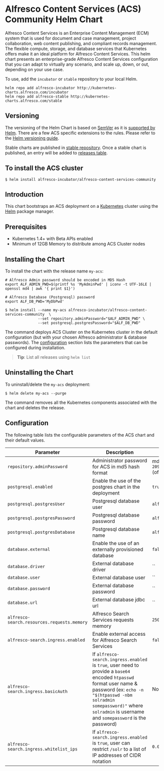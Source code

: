 # Alfresco Content Services (ACS) Community Helm Chart

Alfresco Content Services is an Enterprise Content Management (ECM) system that is used for document and case management, project collaboration, web content publishing, and compliant records management.  The flexible compute, storage, and database services that Kubernetes offers make it an ideal platform for Alfresco Content Services. This helm chart presents an enterprise-grade Alfresco Content Services configuration that you can adapt to virtually any scenario, and scale up, down, or out, depending on your use case.

To use, add the `incubator` or `stable` repository to your local Helm.
```console
helm repo add alfresco-incubator http://kubernetes-charts.alfresco.com/incubator
helm repo add alfresco-stable http://kubernetes-charts.alfresco.com/stable
```
## Versioning

The versioning of the Helm Chart is based on [SemVer](https://semver.org/) as it is [supported by Helm](https://docs.helm.sh/developing_charts/#charts-and-versioning). There are a few ACS specific extensions to the rules. Please refer to the [Helm versioning guide](https://github.com/Alfresco/acs-deployment/blob/master/docs/helm-versioning.md).

Stable charts are published in [stable repository](http://kubernetes-charts.alfresco.com/stable). Once a stable chart is published, an entry will be added to [releases table](../../docs/helm-chart-releases.md).

## To install the ACS cluster

```console
$ helm install alfresco-incubator/alfresco-content-services-community
```

## Introduction

This chart bootstraps an ACS deployment on a [Kubernetes](http://kubernetes.io) cluster using the [Helm](https://helm.sh) package manager.

## Prerequisites
  - Kubernetes 1.4+ with Beta APIs enabled
  - Minimum of 12GB Memory to distribute among ACS Cluster nodes

## Installing the Chart

To install the chart with the release name `my-acs`:

```console
# Alfresco Admin password should be encoded in MD5 Hash
export ALF_ADMIN_PWD=$(printf %s 'MyAdminPwd' | iconv -t UTF-16LE | openssl md4 | awk '{ print $1}')

# Alfresco Database (Postgresql) password
export ALF_DB_PWD='MyDbPwd'

$ helm install --name my-acs alfresco-incubator/alfresco-content-services-community  \
               --set repository.adminPassword="$ALF_ADMIN_PWD" \
               --set postgresql.postgresPassword="$ALF_DB_PWD"
```

The command deploys ACS Cluster on the Kubernetes cluster in the default configuration (but with your chosen Alfresco administrator & database passwords). The [configuration](#configuration) section lists the parameters that can be configured during installation.

> **Tip**: List all releases using `helm list`

## Uninstalling the Chart

To uninstall/delete the `my-acs` deployment:

```console
$ helm delete my-acs --purge
```

The command removes all the Kubernetes components associated with the chart and deletes the release.

## Configuration

The following table lists the configurable parameters of the ACS chart and their default values.

Parameter | Description | Default
--- | --- | ---
`repository.adminPassword` | Administrator password for ACS in md5 hash format | md5: `209c6174da490caeb422f3fa5a7ae634` (of string `admin`)
`postgresql.enabled` | Enable the use of the postgres chart in the deployment | `true`
`postgresql.postgresUser` | Postgresql database user | `alfresco`
`postgresql.postgresPassword` | Postgresql database password | `alfresco`
`postgresql.postgresDatabase` | Postgresql database name | `alfresco`
`database.external` | Enable the use of an externally provisioned database | `false`
`database.driver` | External database driver | ``
`database.user` | External database user | ``
`database.password` | External database password | ``
`database.url` | External database jdbc url | ``
`alfresco-search.resources.requests.memory` | Alfresco Search Services requests memory | `250Mi`
`alfresco-search.ingress.enabled` | Enable external access for Alfresco Search Services | `false`
`alfresco-search.ingress.basicAuth` | If `alfresco-search.ingress.enabled` is `true`, user need to provide a `base64` encoded `htpasswd` format user name & password (ex: `echo -n "$(htpasswd -nbm solradmin somepassword)"` where `solradmin` is username and `somepassword` is the password) | None
`alfresco-search.ingress.whitelist_ips` | If `alfresco-search.ingress.enabled` is `true`, user can restrict `/solr` to a list of IP addresses of CIDR notation | `0.0.0.0/0`
